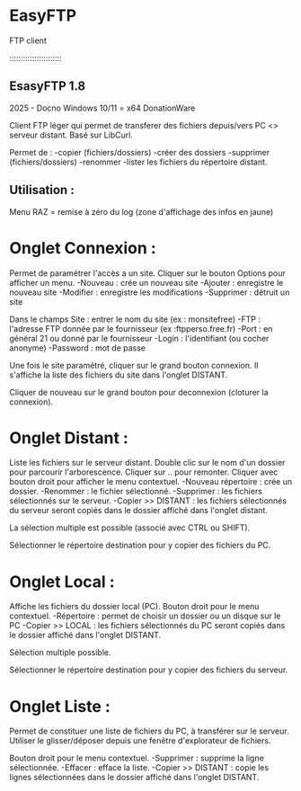 # EasyFTP
FTP client

:::::::::::::::::::::::

EsasyFTP 1.8
------------
2025 - Docno
Windows 10/11 = x64
DonationWare

Client FTP léger qui permet de transferer des fichiers depuis/vers PC <> serveur distant.
Basé sur LibCurl.

Permet de :
 -copier (fichiers/dossiers)
 -créer des dossiers
 -supprimer (fichiers/dossiers)
 -renommer
 -lister les fichiers du répertoire distant.


Utilisation :
-----------

Menu RAZ = remise à zéro du log (zone d'affichage des infos en jaune)

Onglet Connexion :
================
Permet de paramétrer l'accès a un site.
Cliquer sur le bouton Options pour afficher un menu.
 -Nouveau : crée un nouveau site
 -Ajouter : enregistre le nouveau site
 -Modifier : enregistre les modifications
 -Supprimer : détruit un site

Dans le champs Site : entrer le nom du site (ex : monsitefree)
 -FTP : l'adresse FTP donnée par le fournisseur (ex :ftpperso.free.fr)
 -Port : en général 21 ou donné par le fournisseur
 -Login : l'identifiant (ou cocher anonyme)
 -Password : mot de passe

Une fois le site paramétré, cliquer sur le grand bouton connexion.
Il s'affiche la liste des fichiers du site dans l'onglet DISTANT.

Cliquer de nouveau sur le grand bouton pour deconnexion (cloturer la connexion).

Onglet Distant :
============== 
Liste les fichiers sur le serveur distant.
Double clic sur le nom d'un dossier pour parcourir l'arborescence.
Cliquer sur .. pour remonter.
Cliquer avec bouton droit pour afficher le menu contextuel.
 -Nouveau répertoire : crée un dossier.
 -Renommer : le fichier sélectionné.
 -Supprimer : les fichiers sélectionnés sur le serveur.
 -Copier >> DISTANT : les fichiers sélectionnés du serveur seront copiés dans le dossier affiché dans l'onglet distant.

La sélection multiple est possible (associé avec CTRL ou SHIFT).

Sélectionner le répertoire destination pour y copier des fichiers du PC.

Onglet Local :
============
Affiche les fichiers du dossier local (PC).
Bouton droit pour le menu contextuel.
 -Répertoire : permet de choisir un dossier ou un disque sur le PC
 -Copier >> LOCAL : les fichiers sélectionnés du PC seront copiés dans le dossier affiché dans l'onglet DISTANT.

Sélection multiple possible.

Sélectionner le répertoire destination pour y copier des fichiers du serveur.

Onglet Liste :
============
Permet de constituer une liste de fichiers du PC, à transférer sur le serveur.
Utiliser le glisser/déposer depuis une fenêtre d'explorateur de fichiers.

Bouton droit pour le menu contextuel.
 -Supprimer : supprime la ligne sélectionnée.
 -Effacer : efface la liste.
 -Copier >> DISTANT : copie les lignes sélectionnées dans le dossier affiché dans l'onglet DISTANT.
